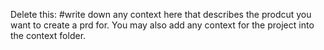 Delete this: #write down any context here that describes the prodcut you want to create a prd for. You may also add any context for the project into the context folder.
